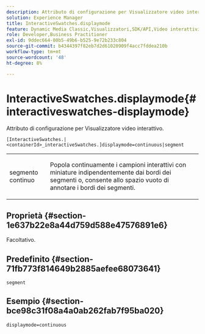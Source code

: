 ```yaml
---
description: Attributo di configurazione per Visualizzatore video interattivo.
solution: Experience Manager
title: InteractiveSwatches.displaymode
feature: Dynamic Media Classic,Visualizzatori,SDK/API,Video interattivi
role: Developer,Business Practitioner
exl-id: 9ddec664-80b5-49b6-b525-9e72b233c804
source-git-commit: b4344397f82eb7d2d61020909f4acc7fddea210b
workflow-type: tm+mt
source-wordcount: '48'
ht-degree: 8%

---
```


# InteractiveSwatches.displaymode{#interactiveswatches-displaymode}

Attributo di configurazione per Visualizzatore video interattivo.

`[InteractiveSwatches.|<containerId>_interactiveSwatches.]displaymode=continuous|segment`

<table id="table_441553CD34C94A58A9D7CBF772DEDDB6"> 
 <tbody> 
  <tr> 
   <td colname="col1"> <p> <span class="codeph"> segmento continuo</span> </p> </td> 
   <td colname="col2"> <p> Popola continuamente i campioni interattivi con miniature indipendentemente dai bordi dei segmenti o, consente allo spazio vuoto di annotare i bordi dei segmenti. </p> </td> 
  </tr> 
 </tbody> 
</table>

## Proprietà {#section-1e637b22e8a44d759d588e47576891e6}

Facoltativo.

## Predefinito {#section-71fb773f814649b2885aefee68073641}

`segment`

## Esempio {#section-bce98c31f08a4a0ab262fab7f95ba020}

```
displaymode=continuous
```
